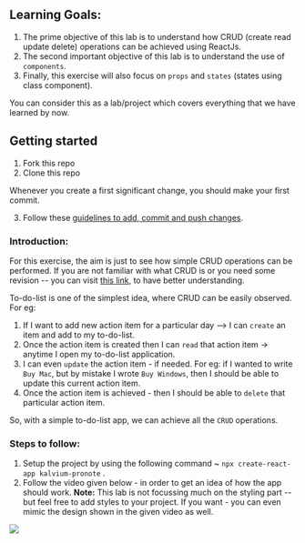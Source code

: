 
## Learning Goals:
1. The prime objective of this lab is to understand how CRUD (create read update delete) operations can be achieved
using ReactJs.
2. The second important objective of this lab is to understand the use of `components`.
3. Finally, this exercise will also focus on `props` and `states` (states using class component).

You can consider this as a lab/project which covers everything that we have learned by now.


## Getting started

1. Fork this repo
2. Clone this repo

Whenever you create a first significant change, you should make your first commit.

3. Follow these [guidelines to add, commit and push changes](https://github.com/FACEPrep-ProGrad/general-guidelines-labs-project-builders.git).

### Introduction:
For this exercise, the aim is just to see how simple CRUD operations can be performed. 
If you are not familiar with what CRUD is or you need some revision -- you can visit [this link](https://www.freecodecamp.org/news/crud-operations-explained/), to have better understanding.

To-do-list is one of the simplest idea, where CRUD can be easily observed. For eg:
1. If I want to add new action item for a particular day --> I can `create` an item and add to my to-do-list.
2. Once the action item is created then I can `read` that action item -> anytime I open my to-do-list application.
3. I can even `update` the action item - if needed. For eg: if I wanted to write `Buy Mac`, but by mistake I wrote `Buy Windows`, then I should be able to update this current action item.
4. Once the action item is achieved - then I should be able to `delete` that particular action item.

So, with a simple to-do-list app, we can achieve all the `CRUD` operations.

### Steps to follow:

1. Setup the project by using the following command ~ `npx create-react-app kalvium-pronote` .
2. Follow the video given below - in order to get an idea of how the app should work. 
   **Note:** This lab is not focussing much on the styling part -- but feel free to add styles to your project.
   If you want - you can even mimic the design shown in the given video as well.
   

[ <img style="max-width:300px;" src="https://cdn.loom.com/sessions/thumbnails/52f4b4c42a9f4f7c8e68b1c5f75f2798-with-play.gif">](https://www.loom.com/share/52f4b4c42a9f4f7c8e68b1c5f75f2798)



